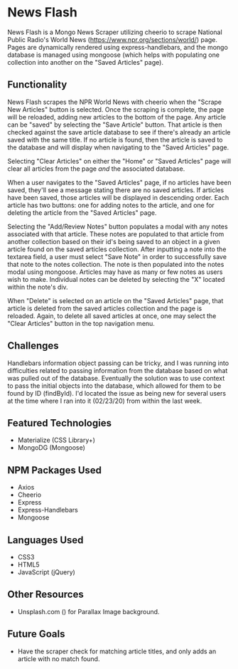 # News Flash
News Flash is a Mongo News Scraper utilizing cheerio to scrape National Public Radio's World News (https://www.npr.org/sections/world/) page. Pages are dynamically rendered using express-handlebars, and the mongo database is managed using mongoose (which helps with populating one collection into another on the "Saved Articles" page).

## Functionality
News Flash scrapes the NPR World News with cheerio when the "Scrape New Articles" button is selected. Once the scraping is complete, the page will be reloaded, adding new articles to the bottom of the page. Any article can be "saved" by selecting the "Save Article" button. That article is then checked against the save article database to see if there's already an article saved with the same title. If no article is found, then the article is saved to the database and will display when navigating to the "Saved Articles" page.

Selecting "Clear Articles" on either the "Home" or "Saved Articles" page will clear all articles from the page *and* the associated database.

When a user navigates to the "Saved Articles" page, if no articles have been saved, they'll see a message stating there are no saved articles. If articles have been saved, those articles will be displayed in descending order. Each article has two buttons: one for adding notes to the article, and one for deleting the article from the "Saved Articles" page.

Selecting the "Add/Review Notes" button populates a modal with any notes associated with that article. These notes are populated to that article from another collection based on their id's being saved to an object in a given article found on the saved articles collection. After inputting a note into the textarea field, a user must select "Save Note" in order to successfully save that note to the notes collection. The note is then populated into the notes modal using mongoose. Articles may have as many or few notes as users wish to make. Individual notes can be deleted by selecting the "X" located within the note's div.

When "Delete" is selected on an article on the "Saved Articles" page, that article is deleted from the saved articles collection and the page is reloaded. Again, to delete all saved articles at once, one may select the "Clear Articles" button in the top navigation menu.

## Challenges
Handlebars information object passing can be tricky, and I was running into difficulties related to passing information from the database based on what was pulled out of the database. Eventually the solution was to use context to pass the initial objects into the database, which allowed for them to be found by ID (findById). I'd located the issue as being new for several users at the time where I ran into it (02/23/20) from within the last week.

## Featured Technologies
* Materialize (CSS Library+)
* MongoDG (Mongoose)

## NPM Packages Used
* Axios
* Cheerio
* Express
* Express-Handlebars
* Mongoose

## Languages Used
* CSS3
* HTML5
* JavaScript (jQuery)

## Other Resources
* Unsplash.com () for Parallax Image background.

## Future Goals
* Have the scraper check for matching article titles, and only adds an article with no match found.